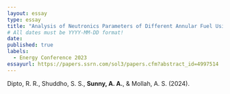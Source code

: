 ```yaml
---
layout: essay
type: essay
title: "Analysis of Neutronics Parameters of Different Annular Fuel Using Monte Carlo Code OpenMC Utilizing JEFF-3.3 and ENDF/B-VIII.0 Nuclear Data Libraries"
# All dates must be YYYY-MM-DD format!
date:
published: true
labels:
  - Energy Conference 2023
essayurl: https://papers.ssrn.com/sol3/papers.cfm?abstract_id=4997514
---
```


Dipto, R. R., Shuddho, S. S., **Sunny, A. A.**, & Mollah, A. S. (2024).
